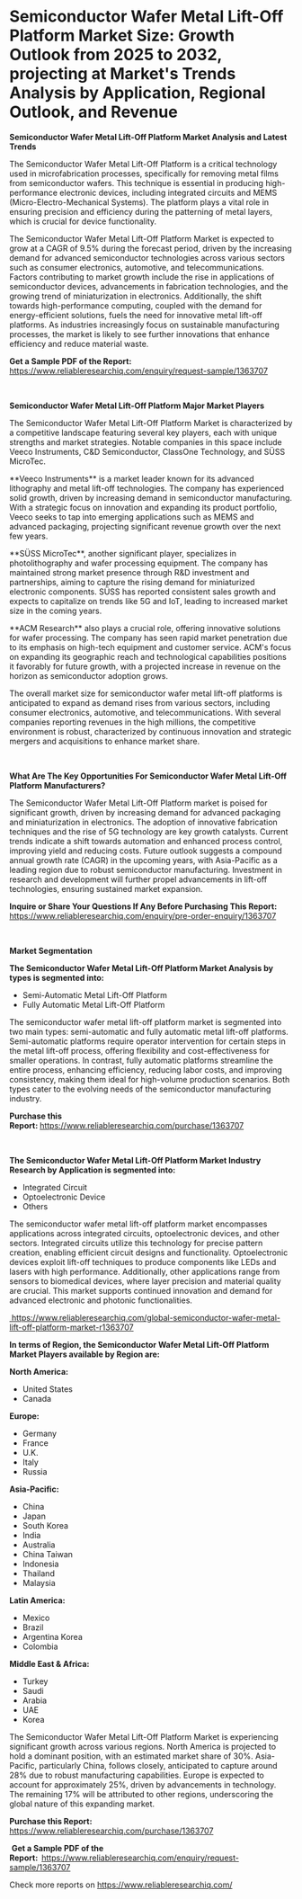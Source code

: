 <p><h1>Semiconductor Wafer Metal Lift-Off Platform Market Size: Growth Outlook from 2025 to 2032, projecting at Market's Trends Analysis by Application, Regional Outlook, and Revenue</h1></p><p><strong>Semiconductor Wafer Metal Lift-Off Platform Market Analysis and Latest Trends</strong></p>
<p><p>The Semiconductor Wafer Metal Lift-Off Platform is a critical technology used in microfabrication processes, specifically for removing metal films from semiconductor wafers. This technique is essential in producing high-performance electronic devices, including integrated circuits and MEMS (Micro-Electro-Mechanical Systems). The platform plays a vital role in ensuring precision and efficiency during the patterning of metal layers, which is crucial for device functionality.</p><p>The Semiconductor Wafer Metal Lift-Off Platform Market is expected to grow at a CAGR of 9.5% during the forecast period, driven by the increasing demand for advanced semiconductor technologies across various sectors such as consumer electronics, automotive, and telecommunications. Factors contributing to market growth include the rise in applications of semiconductor devices, advancements in fabrication technologies, and the growing trend of miniaturization in electronics. Additionally, the shift towards high-performance computing, coupled with the demand for energy-efficient solutions, fuels the need for innovative metal lift-off platforms. As industries increasingly focus on sustainable manufacturing processes, the market is likely to see further innovations that enhance efficiency and reduce material waste.</p></p>
<p><strong>Get a Sample PDF of the Report:&nbsp;</strong> <a href="https://www.reliableresearchiq.com/enquiry/request-sample/1363707?utm_campaign=3066&utm_medium=2&utm_source=Github&utm_content=ia&utm_term=12042025&utm_id=semiconductor-wafer-metal-lift-off-platform">https://www.reliableresearchiq.com/enquiry/request-sample/1363707</a></p>
<p>&nbsp;</p>
<p><strong>Semiconductor Wafer Metal Lift-Off Platform Major Market Players</strong></p>
<p><p>The Semiconductor Wafer Metal Lift-Off Platform Market is characterized by a competitive landscape featuring several key players, each with unique strengths and market strategies. Notable companies in this space include Veeco Instruments, C&D Semiconductor, ClassOne Technology, and SÜSS MicroTec.</p><p>**Veeco Instruments** is a market leader known for its advanced lithography and metal lift-off technologies. The company has experienced solid growth, driven by increasing demand in semiconductor manufacturing. With a strategic focus on innovation and expanding its product portfolio, Veeco seeks to tap into emerging applications such as MEMS and advanced packaging, projecting significant revenue growth over the next few years.</p><p>**SÜSS MicroTec**, another significant player, specializes in photolithography and wafer processing equipment. The company has maintained strong market presence through R&D investment and partnerships, aiming to capture the rising demand for miniaturized electronic components. SÜSS has reported consistent sales growth and expects to capitalize on trends like 5G and IoT, leading to increased market size in the coming years.</p><p>**ACM Research** also plays a crucial role, offering innovative solutions for wafer processing. The company has seen rapid market penetration due to its emphasis on high-tech equipment and customer service. ACM's focus on expanding its geographic reach and technological capabilities positions it favorably for future growth, with a projected increase in revenue on the horizon as semiconductor adoption grows.</p><p>The overall market size for semiconductor wafer metal lift-off platforms is anticipated to expand as demand rises from various sectors, including consumer electronics, automotive, and telecommunications. With several companies reporting revenues in the high millions, the competitive environment is robust, characterized by continuous innovation and strategic mergers and acquisitions to enhance market share.</p></p>
<p>&nbsp;</p>
<p><strong>What Are The Key Opportunities For Semiconductor Wafer Metal Lift-Off Platform Manufacturers?</strong></p>
<p><p>The Semiconductor Wafer Metal Lift-Off Platform market is poised for significant growth, driven by increasing demand for advanced packaging and miniaturization in electronics. The adoption of innovative fabrication techniques and the rise of 5G technology are key growth catalysts. Current trends indicate a shift towards automation and enhanced process control, improving yield and reducing costs. Future outlook suggests a compound annual growth rate (CAGR) in the upcoming years, with Asia-Pacific as a leading region due to robust semiconductor manufacturing. Investment in research and development will further propel advancements in lift-off technologies, ensuring sustained market expansion.</p></p>
<p><strong>Inquire or Share Your Questions If Any Before Purchasing This Report:</strong> <a href="https://www.reliableresearchiq.com/enquiry/pre-order-enquiry/1363707?utm_campaign=3066&utm_medium=2&utm_source=Github&utm_content=ia&utm_term=12042025&utm_id=semiconductor-wafer-metal-lift-off-platform">https://www.reliableresearchiq.com/enquiry/pre-order-enquiry/1363707</a></p>
<p>&nbsp;</p>
<p><strong>Market Segmentation</strong></p>
<p><strong>The Semiconductor Wafer Metal Lift-Off Platform Market Analysis by types is segmented into:</strong></p>
<p><ul><li>Semi-Automatic Metal Lift-Off Platform</li><li>Fully Automatic Metal Lift-Off Platform</li></ul></p>
<p><p>The semiconductor wafer metal lift-off platform market is segmented into two main types: semi-automatic and fully automatic metal lift-off platforms. Semi-automatic platforms require operator intervention for certain steps in the metal lift-off process, offering flexibility and cost-effectiveness for smaller operations. In contrast, fully automatic platforms streamline the entire process, enhancing efficiency, reducing labor costs, and improving consistency, making them ideal for high-volume production scenarios. Both types cater to the evolving needs of the semiconductor manufacturing industry.</p></p>
<p><strong>Purchase this Report:&nbsp;</strong><a href="https://www.reliableresearchiq.com/purchase/1363707?utm_campaign=3066&utm_medium=2&utm_source=Github&utm_content=ia&utm_term=12042025&utm_id=semiconductor-wafer-metal-lift-off-platform">https://www.reliableresearchiq.com/purchase/1363707</a></p>
<p>&nbsp;</p>
<p><strong>The Semiconductor Wafer Metal Lift-Off Platform Market Industry Research by Application is segmented into:</strong></p>
<p><ul><li>Integrated Circuit</li><li>Optoelectronic Device</li><li>Others</li></ul></p>
<p><p>The semiconductor wafer metal lift-off platform market encompasses applications across integrated circuits, optoelectronic devices, and other sectors. Integrated circuits utilize this technology for precise pattern creation, enabling efficient circuit designs and functionality. Optoelectronic devices exploit lift-off techniques to produce components like LEDs and lasers with high performance. Additionally, other applications range from sensors to biomedical devices, where layer precision and material quality are crucial. This market supports continued innovation and demand for advanced electronic and photonic functionalities.</p></p>
<p><a href="https://www.reliableresearchiq.com/global-semiconductor-wafer-metal-lift-off-platform-market-r1363707?utm_campaign=3066&utm_medium=2&utm_source=Github&utm_content=ia&utm_term=12042025&utm_id=semiconductor-wafer-metal-lift-off-platform">&nbsp;https://www.reliableresearchiq.com/global-semiconductor-wafer-metal-lift-off-platform-market-r1363707</a></p>
<p><strong>In terms of Region, the Semiconductor Wafer Metal Lift-Off Platform Market Players available by Region are:</strong></p>
<p>
    <p> <strong> North America: </strong>
        <ul>
            <li>United States</li>
            <li>Canada</li>
        </ul>
        </p> 
    <p> <strong> Europe: </strong>
        <ul>
            <li>Germany</li>
            <li>France</li>
            <li>U.K.</li>
            <li>Italy</li>
            <li>Russia</li>
        </ul>
        </p> 
    <p> <strong> Asia-Pacific: </strong>
        <ul>
            <li>China</li>
            <li>Japan</li>
            <li>South Korea</li>
            <li>India</li>
            <li>Australia</li>
            <li>China Taiwan</li>
            <li>Indonesia</li>
            <li>Thailand</li>
            <li>Malaysia</li>
        </ul>
        </p> 
    <p> <strong> Latin America: </strong>
        <ul>
            <li>Mexico</li>
            <li>Brazil</li>
            <li>Argentina Korea</li>
            <li>Colombia</li>
        </ul>
        </p> 
    <p> <strong> Middle East & Africa: </strong>
        <ul>
            <li>Turkey</li>
            <li>Saudi</li>
            <li>Arabia</li>
            <li>UAE</li>
            <li>Korea</li>
        </ul>
    </p>
    </p>
<p><p>The Semiconductor Wafer Metal Lift-Off Platform Market is experiencing significant growth across various regions. North America is projected to hold a dominant position, with an estimated market share of 30%. Asia-Pacific, particularly China, follows closely, anticipated to capture around 28% due to robust manufacturing capabilities. Europe is expected to account for approximately 25%, driven by advancements in technology. The remaining 17% will be attributed to other regions, underscoring the global nature of this expanding market.</p></p>
<p><strong>Purchase this Report: </strong><a href="https://www.reliableresearchiq.com/purchase/1363707?utm_campaign=3066&utm_medium=2&utm_source=Github&utm_content=ia&utm_term=12042025&utm_id=semiconductor-wafer-metal-lift-off-platform">https://www.reliableresearchiq.com/purchase/1363707</a></p>
<p>&nbsp;<strong>Get a Sample PDF of the Report:&nbsp;&nbsp;</strong><a href="https://www.reliableresearchiq.com/enquiry/request-sample/1363707?utm_campaign=3066&utm_medium=2&utm_source=Github&utm_content=ia&utm_term=12042025&utm_id=semiconductor-wafer-metal-lift-off-platform">https://www.reliableresearchiq.com/enquiry/request-sample/1363707</a></p>
<p><strong></strong></p>
<p>Check more reports on <a href="https://www.reliableresearchiq.com/?utm_campaign=3066&utm_medium=2&utm_source=Github&utm_content=ia&utm_term=12042025&utm_id=semiconductor-wafer-metal-lift-off-platform">https://www.reliableresearchiq.com/</a></p>